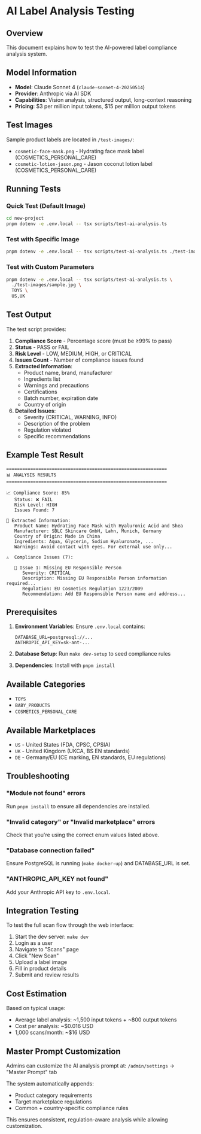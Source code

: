 # AI Label Analysis Testing

## Overview
This document explains how to test the AI-powered label compliance analysis system.

## Model Information
- **Model**: Claude Sonnet 4 (`claude-sonnet-4-20250514`)
- **Provider**: Anthropic via AI SDK
- **Capabilities**: Vision analysis, structured output, long-context reasoning
- **Pricing**: $3 per million input tokens, $15 per million output tokens

## Test Images
Sample product labels are located in `/test-images/`:
- `cosmetic-face-mask.png` - Hydrating face mask label (COSMETICS_PERSONAL_CARE)
- `cosmetic-lotion-jason.png` - Jason coconut lotion label (COSMETICS_PERSONAL_CARE)

## Running Tests

### Quick Test (Default Image)
```bash
cd new-project
pnpm dotenv -e .env.local -- tsx scripts/test-ai-analysis.ts
```

### Test with Specific Image
```bash
pnpm dotenv -e .env.local -- tsx scripts/test-ai-analysis.ts ./test-images/cosmetic-lotion-jason.png
```

### Test with Custom Parameters
```bash
pnpm dotenv -e .env.local -- tsx scripts/test-ai-analysis.ts \
  ./test-images/sample.jpg \
  TOYS \
  US,UK
```

## Test Output

The test script provides:
1. **Compliance Score** - Percentage score (must be ≥99% to pass)
2. **Status** - PASS or FAIL
3. **Risk Level** - LOW, MEDIUM, HIGH, or CRITICAL
4. **Issues Count** - Number of compliance issues found
5. **Extracted Information**:
   - Product name, brand, manufacturer
   - Ingredients list
   - Warnings and precautions
   - Certifications
   - Batch number, expiration date
   - Country of origin
6. **Detailed Issues**:
   - Severity (CRITICAL, WARNING, INFO)
   - Description of the problem
   - Regulation violated
   - Specific recommendations

## Example Test Result

```
============================================================
📊 ANALYSIS RESULTS
============================================================

📈 Compliance Score: 85%
   Status: ❌ FAIL
   Risk Level: HIGH
   Issues Found: 7

📝 Extracted Information:
   Product Name: Hydrating Face Mask with Hyaluronic Acid and Shea
   Manufacturer: SBLC Skincare GmbH, Lahn, Munich, Germany
   Country of Origin: Made in China
   Ingredients: Aqua, Glycerin, Sodium Hyaluronate, ...
   Warnings: Avoid contact with eyes. For external use only...

⚠️  Compliance Issues (7):

   🔴 Issue 1: Missing EU Responsible Person
      Severity: CRITICAL
      Description: Missing EU Responsible Person information required...
      Regulation: EU Cosmetics Regulation 1223/2009
      Recommendation: Add EU Responsible Person name and address...
```

## Prerequisites

1. **Environment Variables**: Ensure `.env.local` contains:
   ```env
   DATABASE_URL=postgresql://...
   ANTHROPIC_API_KEY=sk-ant-...
   ```

2. **Database Setup**: Run `make dev-setup` to seed compliance rules

3. **Dependencies**: Install with `pnpm install`

## Available Categories
- `TOYS`
- `BABY_PRODUCTS`
- `COSMETICS_PERSONAL_CARE`

## Available Marketplaces
- `US` - United States (FDA, CPSC, CPSIA)
- `UK` - United Kingdom (UKCA, BS EN standards)
- `DE` - Germany/EU (CE marking, EN standards, EU regulations)

## Troubleshooting

### "Module not found" errors
Run `pnpm install` to ensure all dependencies are installed.

### "Invalid category" or "Invalid marketplace" errors
Check that you're using the correct enum values listed above.

### "Database connection failed"
Ensure PostgreSQL is running (`make docker-up`) and DATABASE_URL is set.

### "ANTHROPIC_API_KEY not found"
Add your Anthropic API key to `.env.local`.

## Integration Testing

To test the full scan flow through the web interface:
1. Start the dev server: `make dev`
2. Login as a user
3. Navigate to "Scans" page
4. Click "New Scan"
5. Upload a label image
6. Fill in product details
7. Submit and review results

## Cost Estimation

Based on typical usage:
- Average label analysis: ~1,500 input tokens + ~800 output tokens
- Cost per analysis: ~$0.016 USD
- 1,000 scans/month: ~$16 USD

## Master Prompt Customization

Admins can customize the AI analysis prompt at:
`/admin/settings` → "Master Prompt" tab

The system automatically appends:
- Product category requirements
- Target marketplace regulations  
- Common + country-specific compliance rules

This ensures consistent, regulation-aware analysis while allowing customization.

